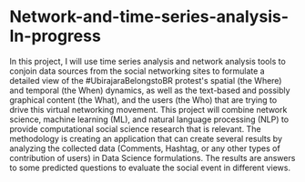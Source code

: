 # Network-and-time-series-analysis-In-progress
In this project, I will use time series analysis and network analysis tools to conjoin data sources from the social networking sites to formulate a detailed view of the #UbirajaraBelongstoBR protest's spatial (the Where) and temporal (the When) dynamics, as well as the text-based and possibly graphical content (the What), and the users (the Who) that are trying to drive this virtual networking movement. This project will combine network science, machine learning (ML), and natural language processing (NLP) to provide computational social science research that is relevant. The methodology is creating an application that can create several results by analyzing the collected data (Comments, Hashtag, or any other types of contribution of users) in Data Science formulations. The results are answers to some predicted questions to evaluate the social event in different views.

